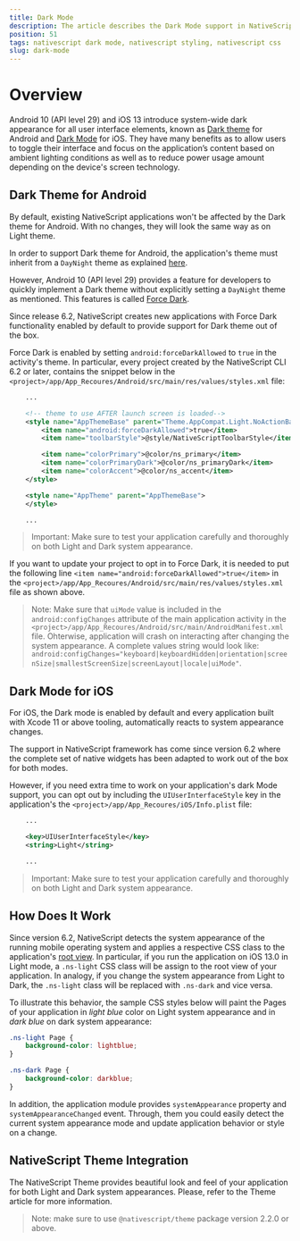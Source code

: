 ```yaml
---
title: Dark Mode
description: The article describes the Dark Mode support in NativeScript.
position: 51
tags: nativescript dark mode, nativescript styling, nativescript css
slug: dark-mode
---
```


# Overview

Android 10 (API level 29) and iOS 13 introduce system-wide dark appearance for all user interface elements, known as [Dark theme](https://developer.android.com/guide/topics/ui/look-and-feel/darktheme) for Android and [Dark Mode](https://developer.apple.com/documentation/appkit/supporting_dark_mode_in_your_interface) for iOS. They have many benefits as to allow users to toggle their interface and focus on the application’s content based on ambient lighting conditions as well as to reduce power usage amount depending on the device's screen technology.

## Dark Theme for Android

By default, existing NativeScript applications won't be affected by the Dark theme for Android. With no changes, they will look the same way as on Light theme.

In order to support Dark theme for Android, the application's theme must inherit from a `DayNight` theme as explained [here](https://developer.android.com/guide/topics/ui/look-and-feel/darktheme#supporting_dark_theme_in_your_app).

However, Android 10 (API level 29) provides a feature for developers to quickly implement a Dark theme without explicitly setting a `DayNight` theme as mentioned. This features is called [Force Dark](https://developer.android.com/guide/topics/ui/look-and-feel/darktheme#force_dark).

Since release 6.2, NativeScript creates new applications with Force Dark functionality enabled by default to provide support for Dark theme out of the box.

Force Dark is enabled by setting `android:forceDarkAllowed` to `true` in the activity's theme. In particular, every project created by the NativeScript CLI 6.2 or later, contains the snippet below in the `<project>/app/App_Recoures/Android/src/main/res/values/styles.xml` file:

```xml
    ...

    <!-- theme to use AFTER launch screen is loaded-->
    <style name="AppThemeBase" parent="Theme.AppCompat.Light.NoActionBar">
        <item name="android:forceDarkAllowed">true</item>
        <item name="toolbarStyle">@style/NativeScriptToolbarStyle</item>

        <item name="colorPrimary">@color/ns_primary</item>
        <item name="colorPrimaryDark">@color/ns_primaryDark</item>
        <item name="colorAccent">@color/ns_accent</item>
    </style>

    <style name="AppTheme" parent="AppThemeBase">
    </style>

    ...
```

> Important: Make sure to test your application carefully and thoroughly on both Light and Dark system appearance.

If you want to update your project to opt in to Force Dark, it is needed to put the following line `<item name="android:forceDarkAllowed">true</item>` in the `<project>/app/App_Recoures/Android/src/main/res/values/styles.xml` file as shown above.

> Note: Make sure that `uiMode` value is included in the `android:configChanges` attribute of the main application activity in the `<project>/app/App_Recoures/Android/src/main/AndroidManifest.xml` file. Ohterwise, application will crash on interacting after changing the system appearance. A complete values string would look like: `android:configChanges="keyboard|keyboardHidden|orientation|screenSize|smallestScreenSize|screenLayout|locale|uiMode"`.

## Dark Mode for iOS

For iOS, the Dark mode is enabled by default and every application built with Xcode 11 or above tooling, automatically reacts to system appearance changes.

The support in NativeScript framework has come since version 6.2 where the complete set of native widgets has been adapted to work out of the box for both modes.

However, if you need extra time to work on your application's dark Mode support, you can opt out by including the `UIUserInterfaceStyle` key in the application's the `<project>/app/App_Recoures/iOS/Info.plist` file:

```xml
    ...

    <key>UIUserInterfaceStyle</key>
	<string>Light</string>

    ...
```

> Important: Make sure to test your application carefully and thoroughly on both Light and Dark system appearance.

## How Does It Work

Since version 6.2, NativeScript detects the system appearance of the running mobile operating system and applies a respective CSS class to the application's [root view](https://docs.nativescript.org/ui/styling#root-views-css-classes). In particular, if you run the application on iOS 13.0 in Light mode, a `.ns-light` CSS class will be assign to the root view of your application. In analogy, if you change the system appearance from Light to Dark, the `.ns-light` class will be replaced with `.ns-dark` and vice versa.

To illustrate this behavior, the sample CSS styles below will paint the Pages of your application in *light blue* color on Light system appearance and in *dark blue* on dark system appearance:

```css
.ns-light Page {
    background-color: lightblue;
}

.ns-dark Page {
    background-color: darkblue;
}
```

In addition, the application module provides `systemAppearance` property and `systemAppearanceChanged` event. Through, them you could easily detect the current system appearance mode and update application behavior or style on a change.

## NativeScript Theme Integration

The NativeScript Theme provides beautiful look and feel of your application for both Light and Dark system appearances. Please, refer to the Theme article for more information.

<!-- TODO: add a link to the theme article -->

> Note: make sure to use `@nativescript/theme` package version 2.2.0 or above.
